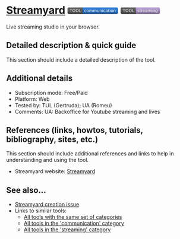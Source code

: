 # [Streamyard](https://streamyard.com/broadcasts)  [<img src="images/communication.png" align="bottom">](https://github.com/e-CLOSE/Toolbox/issues?q=label%3A01_TOOL+label%3Acommunication) [<img src="images/streaming.png" align="bottom">](https://github.com/e-CLOSE/Toolbox/issues?q=label%3A01_TOOL+label%3Astreaming)

Live streaming studio in your browser.


## Detailed description & quick guide

This section should include a detailed description of the tool.


## Additional details

- Subscription mode: Free/Paid
- Platform: Web
- Tested by: TUL (Gertruda); UA (Romeu)
- Comments: UA: Backoffice for Youtube streaming and lives


## References (links, howtos, tutorials, bibliography, sites, etc.)

This section should include additional references and links to help in
understanding and using the tool.

- Streamyard website: [Streamyard](https://streamyard.com/broadcasts)


## See also...

- [Streamyard creation issue](https://github.com/e-CLOSE/Toolbox/issues/161)
- Links to similar tools:
  - [All tools with the same set of categories](https://github.com/e-CLOSE/Toolbox/issues?q=label%3A01_TOOL+label%3Astreaming)
  - [All tools in the 'communication' category](https://github.com/e-CLOSE/Toolbox/issues?q=label%3A01_TOOL+label%3Acommunication)
  - [All tools in the 'streaming' category](https://github.com/e-CLOSE/Toolbox/issues?q=label%3A01_TOOL+label%3Astreaming)
